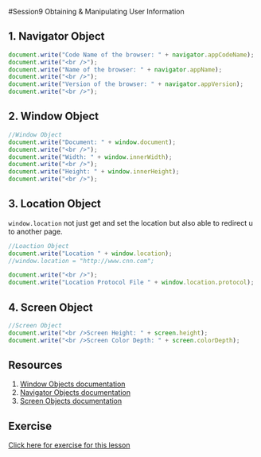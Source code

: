 #Session9 Obtaining & Manipulating User Information

## 1. Navigator Object 

```javascript
document.write("Code Name of the browser: " + navigator.appCodeName);
document.write("<br />");
document.write("Name of the browser: " + navigator.appName);
document.write("<br />");
document.write("Version of the browser: " + navigator.appVersion);
document.write("<br />");
```

## 2. Window Object 

```javascript
//Window Object
document.write("Document: " + window.document);
document.write("<br />");
document.write("Width: " + window.innerWidth);
document.write("<br />");
document.write("Height: " + window.innerHeight);
document.write("<br />");
```

## 3. Location Object 
`window.location` not just get and set the location but also able to redirect u to another page. 

```javascript
//Loaction Object
document.write("Location " + window.location);
//window.location = "http://www.cnn.com";

document.write("<br />");
document.write("Location Protocol File " + window.location.protocol);
```

## 4. Screen Object 

```javascript
//Screen Object 
document.write("<br />Screen Height: " + screen.height);
document.write("<br />Screen Color Depth: " + screen.colorDepth);
```

## Resources
1. [Window Objects documentation](http://www.w3schools.com/jsref/obj_window.asp)
2. [Navigator Objects documentation](http://www.w3schools.com/jsref/prop_nav_cookieenabled.asp)
2. [Screen Objects documentation](http://www.w3schools.com/jsref/obj_screen.asp)

## Exercise 
[Click here for exercise for this lesson]()